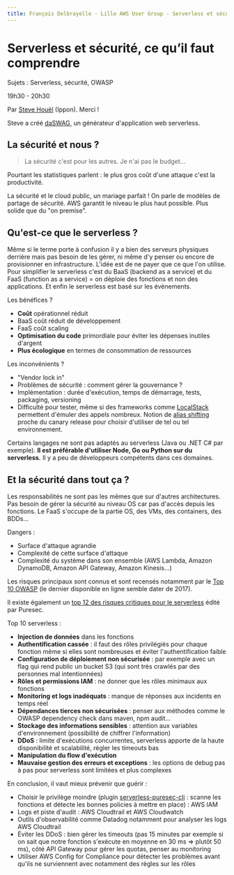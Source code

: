 ```yaml
---
title: François Delbrayelle - Lille AWS User Group - Serverless et sécurité, ce qu’il faut comprendre
---
```


# Serverless et sécurité, ce qu’il faut comprendre

Sujets : Serverless, sécurité, OWASP

19h30 - 20h30

Par [Steve Houël](https://twitter.com/SteveHouel) (Ippon). Merci !

Steve a créé [daSWAG](https://www.daswag.tech/), un générateur d'application web serverless.

## La sécurité et nous ?

> La sécurité c'est pour les autres. Je n'ai pas le budget...

Pourtant les statistiques parlent : le plus gros coût d'une attaque c'est la productivité.

La sécurité et le cloud public, un mariage parfait !
On parle de modèles de partage de sécurité. AWS garantit le niveau le plus haut possible. Plus solide que du "on premise".

## Qu'est-ce que le serverless ?

Même si le terme porte à confusion il y a bien des serveurs physiques derrière mais pas besoin de les gérer, ni même d'y penser ou encore de provisionner en infrastructure. L'idée est de ne payer que ce que l'on utilise. Pour simplifier le serverless c'est du BaaS (backend as a service) et du FaaS (function as a service) = on déploie des fonctions et non des applications. Et enfin le serverless est basé sur les évènements.

Les bénéfices ?
- __Coût__ opérationnel réduit
- BaaS coût réduit de développement
- FaaS coût scaling
- __Optimisation du code__ primordiale pour éviter les dépenses inutiles d'argent
- __Plus écologique__ en termes de consommation de ressources

Les inconvénients ?
- "Vendor lock in"
- Problèmes de sécurité : comment gérer la gouvernance ?
- Implémentation : durée d'exécution, temps de démarrage, tests, packaging, versioning
- Difficulté pour tester, même si des frameworks comme [LocalStack](https://github.com/localstack/localstack) permettent d'émuler des appels nombreux. Notion de [alias shifting](https://docs.aws.amazon.com/fr_fr/lambda/latest/dg/lambda-traffic-shifting-using-aliases.html) proche du canary release pour choisir d'utiliser de tel ou tel environnement.

Certains langages ne sont pas adaptés au serverless (Java ou .NET C# par exemple). __Il est préférable d'utiliser Node, Go ou Python sur du serverless.__ Il y a peu de développeurs compétents dans ces domaines.

## Et la sécurité dans tout ça ?

Les responsabilités ne sont pas les mêmes que sur d'autres architectures. Pas besoin de gérer la sécurité au niveau OS car pas d'accès depuis les fonctions. Le FaaS s'occupe de la partie OS, des VMs, des containers, des BDDs...

Dangers :
- Surface d'attaque agrandie
- Complexité de cette surface d'attaque
- Complexité du système dans son ensemble (AWS Lambda, Amazon DynamoDB, Amazon API Gateway, Amazon Kinesis...)

Les risques principaux sont connus et sont recensés notamment par le [Top 10 OWASP](https://www.owasp.org/index.php/Top_10-2017_Top_10) (le dernier disponible en ligne semble dater de 2017).

Il existe également un [top 12 des risques critiques pour le serverless](https://www.puresec.io/serverless-security-top-12-csa-puresec) édité par Puresec.

Top 10 serverless :
- __Injection de données__ dans les fonctions
- __Authentification cassée__ : il faut des rôles privilégiés pour chaque fonction même si elles sont nombreuses et éviter l'authentification faible
- __Configuration de déploiement non sécurisée__ : par exemple avec un flag qui rend public un bucket S3 (qui sont très crawlés par des personnes mal intentionnées)
- __Rôles et permissions IAM__ : ne donner que les rôles minimaux aux fonctions
- __Monitoring et logs inadéquats__ : manque de réponses aux incidents en temps réel
- __Dépendances tierces non sécurisées__ : penser aux méthodes comme le OWASP dependency check dans maven, npm audit...
- __Stockage des informations sensibles__ : attention aux variables d'environnement (possibilité de chiffrer l'information)
- __DDoS__ : limite d'exécutions concurrentes, serverless apporte de la haute disponibilité et scalabilité, régler les timeouts bas
- __Manipulation du flow d'exécution__
- __Mauvaise gestion des erreurs et exceptions__ : les options de debug pas à pas pour serverless sont limitées et plus complexes

En conclusion, il vaut mieux prévenir que guérir :
- Choisir le privilège moindre (plugin [serverless-puresec-cli](https://github.com/puresec/serverless-puresec-cli/) : scanne les fonctions et détecte les bonnes policies à mettre en place) : AWS IAM
- Logs et piste d'audit : AWS Cloudtrail et AWS Cloudwatch
- Outils d'observabilité comme Datadog notamment pour analyser les logs AWS Cloudtrail
- Éviter les DDoS : bien gérer les timeouts (pas 15 minutes par exemple si on sait que notre fonction s'exécute en moyenne en 30 ms => plutôt 50 ms), côté API Gateway pour gérer les quotas, penser au monitoring
- Utiliser AWS Config for Compliance pour détecter les problèmes avant qu'ils ne surviennent avec notamment des règles sur les rôles